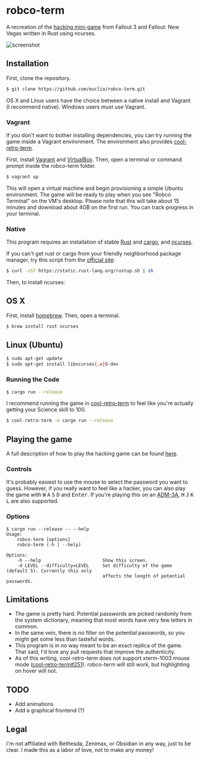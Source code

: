 # robco-term

A recreation of the [hacking mini-game] from Fallout 3 and Fallout: New
Vegas written in Rust using ncurses.

![screenshot](http://i.imgur.com/TgXwbnK.png)

## Installation

First, clone the repository.

```sh
$ git clone https://github.com/euclio/robco-term.git
```

OS X and Linux users have the choice between a native install and Vagrant (I
recommend native). Windows users must use Vagrant.

### Vagrant

If you don't want to bother installing dependencies, you can try running the
game inside a Vagrant environment. The environment also provides
[cool-retro-term].

First, install [Vagrant] and [VirtualBox]. Then, open a terminal or command
prompt inside the robco-term folder.

```sh
$ vagrant up
```

This will open a virtual machine and begin provisioning a simple Ubuntu
environment. The game will be ready to play when you see "Robco Terminal" on the
VM's desktop. Please note that this will take about 15 minutes and download
about 4GB on the first run. You can track progress in your terminal.

### Native

This program requires an installation of stable [Rust][rust-official] and
[cargo], and [ncurses].

If you can't get rust or cargo from your friendly neighborhood package manager,
try this script from the [official site][rust-install]:

```sh
$ curl -sSf https://static.rust-lang.org/rustup.sh | sh
```

Then, to install ncurses:

## OS X

First, install [homebrew]. Then, open a terminal.

```sh
$ brew install rust ncurses
```

## Linux (Ubuntu)

```sh
$ sudo apt-get update
$ sudo apt-get install libncurses{,w}5-dev
```

### Running the Code

```sh
$ cargo run --release
```

I recommend running the game in [cool-retro-term] to feel like you're
actually getting your Science skill to 100.

```sh
$ cool-retro-term -e cargo run --release
```

## Playing the game

A full description of how to play the hacking game can be found
[here][hacking mini-game].

### Controls

It's probably easiest to use the mouse to select the password you want to guess.
However, if you really want to feel like a hacker, you can also play the game
with <kbd>W</kbd> <kbd>A</kbd> <kbd>S</kbd> <kbd>D</kbd> and <kbd>Enter</kbd>.
If you're playing this on an [ADM-3A], <kbd>H</kbd> <kbd>J</kbd> <kbd>K</kbd>
<kbd>L</kbd> are also supported.

### Options

```
$ cargo run --release -- --help
Usage:
    robco-term [options]
    robco-term (-h | --help)

Options:
    -h --help                       Show this screen.
    -d LEVEL --difficulty=LEVEL     Set difficulty of the game (default 5). Currently this only
                                    affects the length of potential passwords.
```

## Limitations

* The game is pretty hard. Potential passwords are picked randomly from the
  system dictionary, meaning that most words have very few letters in common.
* In the same vein, there is no filter on the potential passwords, so you might
  get some less than tasteful words.
* This program is in no way meant to be an exact replica of the game. That said,
  I'd love any pull requests that improve the authenticity.
* As of this writing, cool-retro-term does not support xterm-1003 mouse mode
  ([cool-retro-term#251]). robco-term will still work, but highlighting on
  hover will not.

## TODO

* Add animations
* Add a graphical frontend (?)

## Legal

I'm not affiliated with Bethesda, Zenimax, or Obsidian in any way, just to be
clear. I made this as a labor of love, not to make any money!

[VirtualBox]: https://www.virtualbox.org/
[Vagrant]: https://www.vagrantup.com/
[homebrew]: http://brew.sh/
[rust-official]: https://www.rust-lang.org/
[rust-install]: https://www.rust-lang.org/install.html
[cargo]: https://crates.io
[ncurses]: http://www.gnu.org/software/ncurses/
[hacking mini-game]: http://fallout.wikia.com/wiki/Hacking#Hacking_terminals
[cool-retro-term]: https://github.com/Swordfish90/cool-retro-term
[cool-retro-term#251]: https://github.com/Swordfish90/cool-retro-term/issues/251
[ADM-3A]: https://en.wikipedia.org/wiki/ADM-3A
